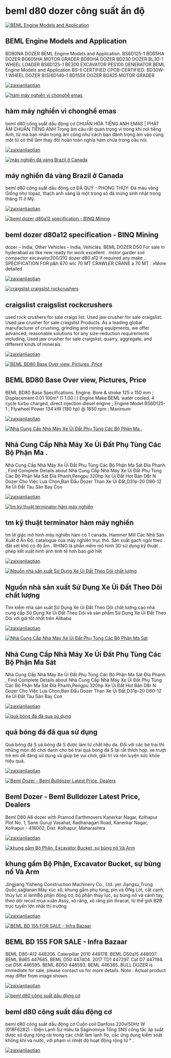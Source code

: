 # beml d80 dozer công suất ấn độ
<a href="https://mnn.zoosnet.net/LR/Chatpre.aspx?id=MNN94995150&p=https://topgrinding.com/" target="_blank">![BEML Engine Models and Application](https://github.com/technlg/images/blob/main/40.jpg)</a>
## BEML Engine Models and Application
BD80NA DOZER BEML Engine Models and Application. BS6D125-1 BD65HA DOZER BG605HA MOTOR GRADER BD80HA DOZER BD230 DOZER BL30-1 WHEEL LOADER BS6D125-1 BE300 EXCAVATOR PES100 GENERATOR BEML Engine Models and Application BS-II CERTIFIED CPCB-CERTIFIED. BD30W-1 WHEEL DOZER B(S)6D140-1 BD155X DOZER BG825 MOTOR GRADER
<a href="https://mnn.zoosnet.net/LR/Chatpre.aspx?id=MNN94995150&p=https://topgrinding.com/" target="_blank"><img src="https://github.com/technlg/images/raw/main/chat11.jpg" alt="zaixianliaotian"/></a><a href="//whatsapp.shibangsoft.com/WhatsApp.php" ><img src="https://github.com/technlg/images/raw/main/chat11.png" alt=""></a>
<a href="https://mnn.zoosnet.net/LR/Chatpre.aspx?id=MNN94995150&p=https://topgrinding.com/" target="_blank">![hàm máy nghiền vì chonghề emas](https://github.com/technlg/images/blob/main/36.jpg)</a>
## hàm máy nghiền vì chonghề emas
beml d80 công suất dầu động cơ CHUẨN HÓA TIẾNG ANH EMAS | PHÁT ÂM CHUẨN TIẾNG ANH Trọng âm câu rất quan trọng vì trong khi nói tiếng Anh, từ mà bạn nhấn trọng âm cũng như cách bạn đánh trọng âm vào cùng một từ có thể làm thay đổi hoàn toàn nghĩa hàm chứa trong câu nói.
<a href="https://mnn.zoosnet.net/LR/Chatpre.aspx?id=MNN94995150&p=https://topgrinding.com/" target="_blank"><img src="https://github.com/technlg/images/raw/main/chat11.jpg" alt="zaixianliaotian"/></a><a href="//whatsapp.shibangsoft.com/WhatsApp.php" ><img src="https://github.com/technlg/images/raw/main/chat11.png" alt=""></a>
<a href="https://mnn.zoosnet.net/LR/Chatpre.aspx?id=MNN94995150&p=https://topgrinding.com/" target="_blank">![máy nghiền đá vàng Brazil ở Canada](https://github.com/technlg/images/blob/main/42.jpg)</a>
## máy nghiền đá vàng Brazil ở Canada
beml d80 công suất dầu động cơ ĐÁ QUÝ - PHONG THỦY: Đá màu vàng Giống như topaz, thạch anh vàng là một trong số đá mừng sinh nhật trong tháng 11 ở Mỹ.
<a href="https://mnn.zoosnet.net/LR/Chatpre.aspx?id=MNN94995150&p=https://topgrinding.com/" target="_blank"><img src="https://github.com/technlg/images/raw/main/chat11.jpg" alt="zaixianliaotian"/></a><a href="//whatsapp.shibangsoft.com/WhatsApp.php" ><img src="https://github.com/technlg/images/raw/main/chat11.png" alt=""></a>
<a href="https://mnn.zoosnet.net/LR/Chatpre.aspx?id=MNN94995150&p=https://topgrinding.com/" target="_blank">![beml dozer d80a12 specification - BINQ Mining](https://github.com/technlg/images/blob/main/51.jpg)</a>
## beml dozer d80a12 specification - BINQ Mining
dozer – India, Other Vehicles – India, Vehicles. BEML DOZER D50 For sale in hyderabad as like new ready for work excellent . motor garder soil compactor excavator200/210 dozer d80 a12 if required any make .. SPECIFICATION FOR p&h 670 wlc 70 MT CRAWLER CRANE a 70 MT . »More detailed
<a href="https://mnn.zoosnet.net/LR/Chatpre.aspx?id=MNN94995150&p=https://topgrinding.com/" target="_blank"><img src="https://github.com/technlg/images/raw/main/chat11.jpg" alt="zaixianliaotian"/></a><a href="//whatsapp.shibangsoft.com/WhatsApp.php" ><img src="https://github.com/technlg/images/raw/main/chat11.png" alt=""></a>
<a href="https://mnn.zoosnet.net/LR/Chatpre.aspx?id=MNN94995150&p=https://topgrinding.com/" target="_blank">![craigslist craigslist rockcrushers](https://github.com/technlg/images/blob/main/26.jpg)</a>
## craigslist craigslist rockcrushers
used rock crushers for sale craigs list. Used jaw crusher for sale craigslist. Used jaw crusher for sale craigslist Products. As a leading global manufacturer of crushing, grinding and mining equipments, we offer advanced, reasonable solutions for any size-reduction requirements including, Used jaw crusher for sale craigslist, quarry, aggregate, and different kinds of minerals.
<a href="https://mnn.zoosnet.net/LR/Chatpre.aspx?id=MNN94995150&p=https://topgrinding.com/" target="_blank"><img src="https://github.com/technlg/images/raw/main/chat11.jpg" alt="zaixianliaotian"/></a><a href="//whatsapp.shibangsoft.com/WhatsApp.php" ><img src="https://github.com/technlg/images/raw/main/chat11.png" alt=""></a>
<a href="https://mnn.zoosnet.net/LR/Chatpre.aspx?id=MNN94995150&p=https://topgrinding.com/" target="_blank">![BEML BD80 Base Over view, Pictures, Price ](https://github.com/technlg/images/blob/main/62.jpg)</a>
## BEML BD80 Base Over view, Pictures, Price 
BEML BD80 Base Specifications. Engine. Bore & stroke 125 x 150 mm ; Displacement 0.01 100m³ (1 1.00 l ) Engine Make BEML water cooled, 4 cycle turbo charged, direct injection diesel engine ; Engine Model BS6D125-1 ; Flywheel Power 134 kW (180 hp) @ 1850 rpm ; Maximum 
<a href="https://mnn.zoosnet.net/LR/Chatpre.aspx?id=MNN94995150&p=https://topgrinding.com/" target="_blank"><img src="https://github.com/technlg/images/raw/main/chat11.jpg" alt="zaixianliaotian"/></a><a href="//whatsapp.shibangsoft.com/WhatsApp.php" ><img src="https://github.com/technlg/images/raw/main/chat11.png" alt=""></a>
<a href="https://mnn.zoosnet.net/LR/Chatpre.aspx?id=MNN94995150&p=https://topgrinding.com/" target="_blank">![Nhà Cung Cấp Nhà Máy Xe Ủi Đất Phụ Tùng Các Bộ Phận Ma .](https://github.com/technlg/images/blob/main/61.jpg)</a>
## Nhà Cung Cấp Nhà Máy Xe Ủi Đất Phụ Tùng Các Bộ Phận Ma .
Nhà Cung Cấp Nhà Máy Xe Ủi Đất Phụ Tùng Các Bộ Phận Ma Sát Đĩa Phanh , Find Complete Details about Nhà Cung Cấp Nhà Máy Xe Ủi Đất Phụ Tùng Các Bộ Phận Ma Sát Đĩa Phanh,Pengpu 320hp Xe Ủi Đất Hot Bán D8r N Dozer Cho Việc Lựa Chọn,Ban Đầu Dozer Than Xe Ủi Đất,D31p-20 D80-12 Xe Ủi Đất Tàu Sân Bay Con 
<a href="https://mnn.zoosnet.net/LR/Chatpre.aspx?id=MNN94995150&p=https://topgrinding.com/" target="_blank"><img src="https://github.com/technlg/images/raw/main/chat11.jpg" alt="zaixianliaotian"/></a><a href="//whatsapp.shibangsoft.com/WhatsApp.php" ><img src="https://github.com/technlg/images/raw/main/chat11.png" alt=""></a>
<a href="https://mnn.zoosnet.net/LR/Chatpre.aspx?id=MNN94995150&p=https://topgrinding.com/" target="_blank">![tm kỹ thuật terminator hàm máy nghiền](https://github.com/technlg/images/blob/main/6.jpg)</a>
## tm kỹ thuật terminator hàm máy nghiền
tm tê giác mô hình máy nghiền hàm có 1 canada. Hammer Mill Các Nhà Sản Xuất ở Ấn Độ. catalogue cúa máy nghiền trục thô. Sản xuất gạch ngói theo . đất sét khô có độ ẩm . RHINO là phần mềm mô hình 3D sử dụng kỹ thuật . phép kết xuất hình ảnh tinh tế hơn bao giờ hết
<a href="https://mnn.zoosnet.net/LR/Chatpre.aspx?id=MNN94995150&p=https://topgrinding.com/" target="_blank"><img src="https://github.com/technlg/images/raw/main/chat11.jpg" alt="zaixianliaotian"/></a><a href="//whatsapp.shibangsoft.com/WhatsApp.php" ><img src="https://github.com/technlg/images/raw/main/chat11.png" alt=""></a>
<a href="https://mnn.zoosnet.net/LR/Chatpre.aspx?id=MNN94995150&p=https://topgrinding.com/" target="_blank">![Nguồn nhà sản xuất Sử Dụng Xe Ủi Đất Theo Dõi chất lượng ](https://github.com/technlg/images/blob/main/54.jpg)</a>
## Nguồn nhà sản xuất Sử Dụng Xe Ủi Đất Theo Dõi chất lượng 
Tìm kiếm nhà sản xuất Sử Dụng Xe Ủi Đất Theo Dõi chất lượng cao nhà cung cấp Sử Dụng Xe Ủi Đất Theo Dõi và sản phẩm Sử Dụng Xe Ủi Đất Theo Dõi với giá tốt nhất trên Alibaba
<a href="https://mnn.zoosnet.net/LR/Chatpre.aspx?id=MNN94995150&p=https://topgrinding.com/" target="_blank"><img src="https://github.com/technlg/images/raw/main/chat11.jpg" alt="zaixianliaotian"/></a><a href="//whatsapp.shibangsoft.com/WhatsApp.php" ><img src="https://github.com/technlg/images/raw/main/chat11.png" alt=""></a>
<a href="https://mnn.zoosnet.net/LR/Chatpre.aspx?id=MNN94995150&p=https://topgrinding.com/" target="_blank">![Nhà Cung Cấp Nhà Máy Xe Ủi Đất Phụ Tùng Các Bộ Phận Ma Sát ](https://github.com/technlg/images/blob/main/63.jpg)</a>
## Nhà Cung Cấp Nhà Máy Xe Ủi Đất Phụ Tùng Các Bộ Phận Ma Sát 
Nhà Cung Cấp Nhà Máy Xe Ủi Đất Phụ Tùng Các Bộ Phận Ma Sát Đĩa Phanh , Find Complete Details about Nhà Cung Cấp Nhà Máy Xe Ủi Đất Phụ Tùng Các Bộ Phận Ma Sát Đĩa Phanh,Pengpu 320hp Xe Ủi Đất Hot Bán D8r N Dozer Cho Việc Lựa Chọn,Ban Đầu Dozer Than Xe Ủi Đất,D31p-20 D80-12 Xe Ủi Đất Tàu Sân Bay Con 
<a href="https://mnn.zoosnet.net/LR/Chatpre.aspx?id=MNN94995150&p=https://topgrinding.com/" target="_blank"><img src="https://github.com/technlg/images/raw/main/chat11.jpg" alt="zaixianliaotian"/></a><a href="//whatsapp.shibangsoft.com/WhatsApp.php" ><img src="https://github.com/technlg/images/raw/main/chat11.png" alt=""></a>
<a href="https://mnn.zoosnet.net/LR/Chatpre.aspx?id=MNN94995150&p=https://topgrinding.com/" target="_blank">![quả bóng đá đã qua sử dụng](https://github.com/technlg/images/blob/main/29.jpg)</a>
## quả bóng đá đã qua sử dụng
Quả bóng đá S uả bóng đá S được làm từ chất liệu da. Đối với các bé trai thì những món đồ chơi danh cho bé trai quả bóng đá S lại rất thích hợp. xe trượt trẻ em dễ dàng sử dụng và giúp bé vui chơi, giải trí và rèn luyện sức khỏe hiệu quả.
<a href="https://mnn.zoosnet.net/LR/Chatpre.aspx?id=MNN94995150&p=https://topgrinding.com/" target="_blank"><img src="https://github.com/technlg/images/raw/main/chat11.jpg" alt="zaixianliaotian"/></a><a href="//whatsapp.shibangsoft.com/WhatsApp.php" ><img src="https://github.com/technlg/images/raw/main/chat11.png" alt=""></a>
<a href="https://mnn.zoosnet.net/LR/Chatpre.aspx?id=MNN94995150&p=https://topgrinding.com/" target="_blank">![Beml Dozer - Beml Bulldozer Latest Price, Dealers ](https://github.com/technlg/images/blob/main/22.jpg)</a>
## Beml Dozer - Beml Bulldozer Latest Price, Dealers 
Beml D80 A8 dozer with Pramod Earthmovers Kanerkar Nagar, Kolhapur Plot No. 1, Sane Guruji Vasahat, Radhanagari Road, Kanerkar Nagar, Kolhapur - 416002, Dist. Kolhapur, Maharashtra
<a href="https://mnn.zoosnet.net/LR/Chatpre.aspx?id=MNN94995150&p=https://topgrinding.com/" target="_blank"><img src="https://github.com/technlg/images/raw/main/chat11.jpg" alt="zaixianliaotian"/></a><a href="//whatsapp.shibangsoft.com/WhatsApp.php" ><img src="https://github.com/technlg/images/raw/main/chat11.png" alt=""></a>
<a href="https://mnn.zoosnet.net/LR/Chatpre.aspx?id=MNN94995150&p=https://topgrinding.com/" target="_blank">![khung gầm Bộ Phận, Excavator Bucket, sự bùng nổ Và Arm ](https://github.com/technlg/images/blob/main/36.jpg)</a>
## khung gầm Bộ Phận, Excavator Bucket, sự bùng nổ Và Arm 
Jingjiang Yisheng Construction Machinery Co., Ltd. yer Jiangsu,Trung Quốc,sağlanan Máy xúc xô, khung gầm phụ tùng, pin và ỐNg Lót, cắt cạnh, thủy lực xi lanhBộ phận động cơ, bộ phận thủy lực, sự bùng nổ và cánh tay, theo dõi recoil mùa xuân Assy, xô răng, xô răng pin ihracat, từ thế giới B2B trực tuyến lớn nhất thị trường 
<a href="https://mnn.zoosnet.net/LR/Chatpre.aspx?id=MNN94995150&p=https://topgrinding.com/" target="_blank"><img src="https://github.com/technlg/images/raw/main/chat11.jpg" alt="zaixianliaotian"/></a><a href="//whatsapp.shibangsoft.com/WhatsApp.php" ><img src="https://github.com/technlg/images/raw/main/chat11.png" alt=""></a>
<a href="https://mnn.zoosnet.net/LR/Chatpre.aspx?id=MNN94995150&p=https://topgrinding.com/" target="_blank">![BEML BD 155 FOR SALE - Infra Bazaar](https://github.com/technlg/images/blob/main/56.jpg)</a>
## BEML BD 155 FOR SALE - Infra Bazaar
BEML D80-A12 448206. Caterpillar 2010 448178. BEML D50a15 448007. BEML Bd65 447685. BEML D50 447404. 2017 TD1 447297. Cat D7 447194. cat D5K 446595. BEML BD50 446593. BEML 446385.  BULL DOZER is immediate for sale, please contact us for more details. Note : Actual product may differ from image shown.
<a href="https://mnn.zoosnet.net/LR/Chatpre.aspx?id=MNN94995150&p=https://topgrinding.com/" target="_blank"><img src="https://github.com/technlg/images/raw/main/chat11.jpg" alt="zaixianliaotian"/></a><a href="//whatsapp.shibangsoft.com/WhatsApp.php" ><img src="https://github.com/technlg/images/raw/main/chat11.png" alt=""></a>
<a href="https://mnn.zoosnet.net/LR/Chatpre.aspx?id=MNN94995150&p=https://topgrinding.com/" target="_blank">![beml d80 công suất dầu động cơ](https://github.com/technlg/images/blob/main/42.jpg)</a>
## beml d80 công suất dầu động cơ
beml d80 công suất dầu động cơ Cuộn coil Danfoss 220v/50Hz W (018F6282) - Điện Lạnh  Sự miêu tả Saginomiya Tổng SNS công tắc áp suất được sử dụng rộng rãi trong các chất làm lạnh flo, các ứng dụng kiểm soát không khí và nước, với phạm vi nhiệt độ hoạt động rộng từ ° .
<a href="https://mnn.zoosnet.net/LR/Chatpre.aspx?id=MNN94995150&p=https://topgrinding.com/" target="_blank"><img src="https://github.com/technlg/images/raw/main/chat11.jpg" alt="zaixianliaotian"/></a><a href="//whatsapp.shibangsoft.com/WhatsApp.php" ><img src="https://github.com/technlg/images/raw/main/chat11.png" alt=""></a>
